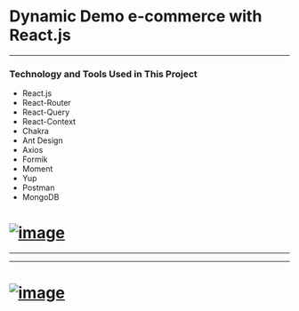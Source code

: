 # Dynamic Demo e-commerce with React.js

---

### Technology and Tools Used in This Project

- React.js
- React-Router
- React-Query
- React-Context
- Chakra
- Ant Design
- Axios
- Formik
- Moment
- Yup
- Postman
- MongoDB

# [![image](https://r.resimlink.com/jRGOs.png)](https://resimlink.com/jRGOs)

---

---

# [![image](https://r.resimlink.com/MqPWeyfI.png)](https://resimlink.com/MqPWeyfI)
